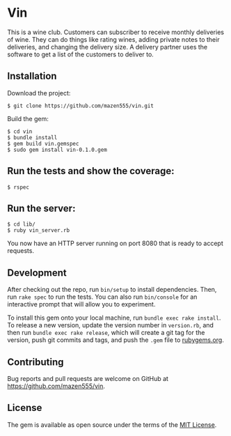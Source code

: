 # Vin

This is a wine club. Customers can subscriber to receive monthly deliveries of wine. They can do things like rating wines, adding private notes to their deliveries, and changing the delivery size. A delivery partner uses the software to get a list of the customers to deliver to.

## Installation

Download the project:

    $ git clone https://github.com/mazen555/vin.git

Build the gem:

    $ cd vin
    $ bundle install
    $ gem build vin.gemspec	
    $ sudo gem install vin-0.1.0.gem

## Run the tests and show the coverage:

    $ rspec

## Run the server:

    $ cd lib/
    $ ruby vin_server.rb

You now have an HTTP server running on port 8080 that is ready to accept requests.


## Development

After checking out the repo, run `bin/setup` to install dependencies. Then, run `rake spec` to run the tests. You can also run `bin/console` for an interactive prompt that will allow you to experiment.

To install this gem onto your local machine, run `bundle exec rake install`. To release a new version, update the version number in `version.rb`, and then run `bundle exec rake release`, which will create a git tag for the version, push git commits and tags, and push the `.gem` file to [rubygems.org](https://rubygems.org).

## Contributing

Bug reports and pull requests are welcome on GitHub at https://github.com/mazen555/vin.


## License

The gem is available as open source under the terms of the [MIT License](http://opensource.org/licenses/MIT).

